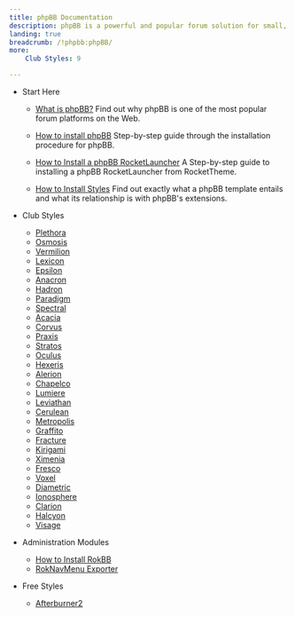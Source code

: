 ```yaml
---
title: phpBB Documentation
description: phpBB is a powerful and popular forum solution for small, medium, and large communities.
landing: true
breadcrumb: /!phpbb:phpBB/
more:
	Club Styles: 9

---
```


* Start Here

	- [What is phpBB?](start/introduction.md)
	  Find out why phpBB is one of the most popular forum platforms on the Web.

	- [How to install phpBB](start/install.md)
	  Step-by-step guide through the installation procedure for phpBB.

	- [How to Install a phpBB RocketLauncher](start/rocketlauncher.md)
	  A Step-by-step guide to installing a phpBB RocketLauncher from RocketTheme.

	- [How to Install Styles](start/styles.md)
	  Find out exactly what a phpBB template entails and what its relationship is with phpBB's extensions.

<!-- -->

* Club Styles

	- [Plethora](styles/plethora)
	- [Osmosis](styles/osmosis)
	- [Vermilion](styles/vermilion)
	- [Lexicon](styles/lexicon)
	- [Epsilon](styles/epsilon)
	- [Anacron](styles/anacron)
	- [Hadron](styles/hadron)
	- [Paradigm](styles/paradigm)
	- [Spectral](styles/spectral)
	- [Acacia](styles/acacia)
	- [Corvus](styles/corvus)
	- [Praxis](styles/praxis)
	- [Stratos](styles/stratos)
	- [Oculus](styles/oculus)
	- [Hexeris](styles/hexeris)
	- [Alerion](styles/alerion)
	- [Chapelco](styles/chapelco)
	- [Lumiere](styles/lumiere)
	- [Leviathan](styles/leviathan)
	- [Cerulean](styles/cerulean)
	- [Metropolis](styles/metropolis)
	- [Graffito](styles/graffito)
	- [Fracture](styles/fracture)
	- [Kirigami](styles/kirigami)
	- [Ximenia](styles/ximenia)
	- [Fresco](styles/fresco)
	- [Voxel](styles/voxel)
	- [Diametric](styles/diametric)
	- [Ionosphere](styles/ionosphere)
	- [Clarion](styles/clarion)
	- [Halcyon](styles/halcyon)
	- [Visage](styles/visage)

<!-- -->

* Administration Modules

	- [How to Install RokBB](start/styles.md#installing-administrative-modules)
	- [RokNavMenu Exporter](modules/roknavmenu.md)

<!-- -->

* Free Styles

	- [Afterburner2](styles/afterburner2)